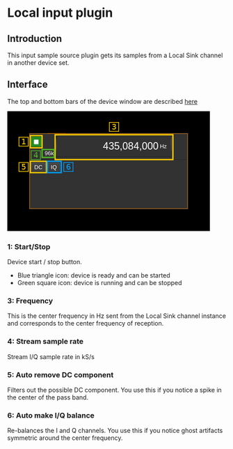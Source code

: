 <h1>Local input plugin</h1>

<h2>Introduction</h2>

This input sample source plugin gets its samples from a Local Sink channel in another device set.

<h2>Interface</h2>

The top and bottom bars of the device window are described [here](../../../sdrgui/device/readme.md)

![SDR Local input plugin GUI](../../../doc/img/LocalInput_plugin.png)

<h3>1: Start/Stop</h3>

Device start / stop button.

  - Blue triangle icon: device is ready and can be started
  - Green square icon: device is running and can be stopped

<h3>3: Frequency</h3>

This is the center frequency in Hz sent from the Local Sink channel instance and corresponds to the center frequency of reception.

<h3>4: Stream sample rate</h3>

Stream I/Q sample rate in kS/s

<h3>5: Auto remove DC component</h3>

Filters out the possible DC component. You use this if you notice a spike in the center of the pass band.

<h3>6: Auto make I/Q balance</h3>

Re-balances the I and Q channels. You use this if you notice ghost artifacts symmetric around the center frequency.
